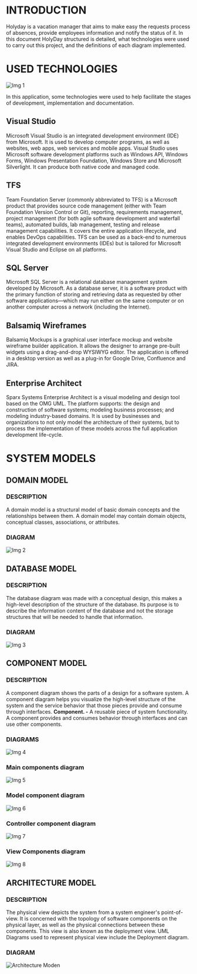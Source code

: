 <!-- TITLE: Development Guide V1.2 -->
<!-- SUBTITLE: HolyDay  -->


# INTRODUCTION
Holyday is a vacation manager that aims to make easy the requests process of absences, provide employees information and notify the status of it.
In this document HolyDay structured is detailed, what technologies were used to carry out this project, and the definitions of each diagram implemented.
# USED TECHNOLOGIES

![Img 1](/uploads/holyday/img-1.png "Img 1")

In this application, some technologies were used to help facilitate the stages of development, implementation and documentation.

## Visual Studio
Microsoft Visual Studio is an integrated development environment (IDE) from Microsoft. It is used to develop computer programs, as well as websites, web apps, web services and mobile apps. Visual Studio uses Microsoft software development platforms such as Windows API, Windows Forms, Windows Presentation Foundation, Windows Store and Microsoft Silverlight. It can produce both native code and managed code.
 
## TFS
Team Foundation Server (commonly abbreviated to TFS) is a Microsoft product that provides source code management (either with Team Foundation Version Control or Git), reporting, requirements management, project management (for both agile software development and waterfall teams), automated builds, lab management, testing and release management capabilities. It covers the entire application lifecycle, and enables DevOps capabilities. TFS can be used as a back-end to numerous integrated development environments (IDEs) but is tailored for Microsoft Visual Studio and Eclipse on all platforms.

## SQL Server
Microsoft SQL Server is a relational database management system developed by Microsoft. As a database server, it is a software product with the primary function of storing and retrieving data as requested by other software applications—which may run either on the same computer or on another computer across a network (including the Internet).

## Balsamiq Wireframes
Balsamiq Mockups is a graphical user interface mockup and website wireframe builder application. It allows the designer to arrange pre-built widgets using a drag-and-drop WYSIWYG editor. The application is offered in a desktop version as well as a plug-in for Google Drive, Confluence and JIRA.

## Enterprise Architect
Sparx Systems Enterprise Architect is a visual modeling and design tool based on the OMG UML. The platform supports: the design and construction of software systems; modeling business processes; and modeling industry-based domains. It is used by businesses and organizations to not only model the architecture of their systems, but to process the implementation of these models across the full application development life-cycle.

# SYSTEM MODELS

## DOMAIN MODEL

### **DESCRIPTION**
A domain model is a structural model of basic domain concepts and the relationships between them. A domain model may contain domain objects, conceptual classes, associations, or attributes.

### **DIAGRAM**

![Img 2](/uploads/holyday/img-2.png "Img 2")

## DATABASE MODEL

### **DESCRIPTION**
The database diagram was made with a conceptual design, this makes a high-level description of the structure of the database. Its purpose is to describe the information content of the database and not the storage structures that will be needed to handle that information.

### **DIAGRAM**

![Img 3](/uploads/holyday/img-3.png "Img 3")

## COMPONENT MODEL

### **DESCRIPTION**
A component diagram shows the parts of a design for a software system. A component diagram helps you visualize the high-level structure of the system and the service behavior that those pieces provide and consume through interfaces.
**Component. -** A reusable piece of system functionality. A component provides and consumes behavior through interfaces and can use other components.

### **DIAGRAMS**

![Img 4](/uploads/holyday/img-4.png "Img 4")

### **Main components diagram**

![Img 5](/uploads/holyday/img-5.png "Img 5")

### **Model component diagram**

![Img 6](/uploads/holyday/img-6.png "Img 6")

### **Controller component diagram**

![Img 7](/uploads/holyday/img-7.png "Img 7")

### **View Components diagram**

![Img 8](/uploads/holyday/img-8.png "Img 8")

## ARCHITECTURE MODEL

### **DESCRIPTION**
The physical view depicts the system from a system engineer's point-of-view. It is concerned with the topology of software components on the physical layer, as well as the physical connections between these components. This view is also known as the deployment view. UML Diagrams used to represent physical view include the Deployment diagram.

### **DIAGRAM**

![Architecture Moden](/uploads/holy-day-development-documentation-v-1-2-0/architecture-moden.jpg "Architecture Moden")
